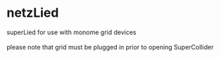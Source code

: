 # netzLied
superLied for use with monome grid devices
<br><br>
please note that grid must be plugged in prior to opening SuperCollider